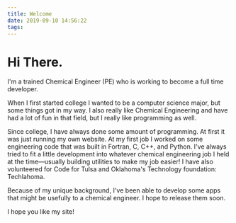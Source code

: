 ```yaml
---
title: Welcome
date: 2019-09-10 14:56:22
tags:
---
```


# Hi There.

I'm a trained Chemical Engineer (PE) who is working to become a full time developer. 

When I first started college I wanted to be a computer science major, but some things got in my way. I also really like Chemical Engineering and have had a lot of fun in that field, but I really like programming as well.

Since college, I have always done some amount of programming. At first it was just running my own website. At my first job I worked on some engineering code that was built in Fortran, C, C++, and Python. I've always tried to fit a little development into whatever chemical engineering job I held at the time—usually building utilities to make my job easier! I have also volunteered for Code for Tulsa and Oklahoma's Technology foundation: Techlahoma.

Because of my unique background, I've been able to develop some apps that might be usefully to a chemical engineer. I hope to release them soon.

I hope you like my site!